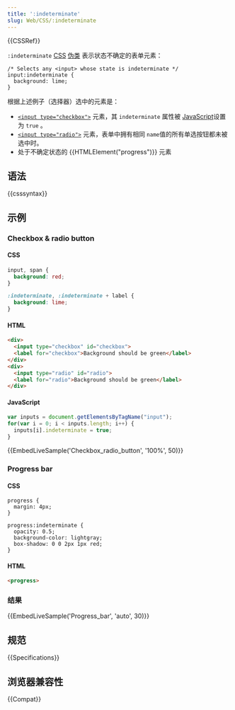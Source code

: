 ```yaml
---
title: ':indeterminate'
slug: Web/CSS/:indeterminate
---
```


{{CSSRef}}

`:indeterminate` [CSS](/zh-CN/docs/Web/CSS) [伪类](/zh-CN/docs/Web/CSS/Pseudo-classes) 表示状态不确定的表单元素：

```
/* Selects any <input> whose state is indeterminate */
input:indeterminate {
  background: lime;
}
```

根据上述例子（选择器）选中的元素是：

- [`<input type="checkbox">`](/zh-CN/docs/Web/HTML/Element/input/checkbox) 元素，其 `indeterminate` 属性被 [JavaScript](/zh-CN/docs/Web/JavaScript)设置为 `true` 。
- [`<input type="radio">`](/zh-CN/docs/Web/HTML/Element/input/radio) 元素，表单中拥有相同 `name`值的所有单选按钮都未被选中时。
- 处于不确定状态的 {{HTMLElement("progress")}} 元素

## 语法

{{csssyntax}}

## 示例

### Checkbox & radio button

#### CSS

```css
input, span {
  background: red;
}

:indeterminate, :indeterminate + label {
  background: lime;
}
```

#### HTML

```html
<div>
  <input type="checkbox" id="checkbox">
  <label for="checkbox">Background should be green</label>
</div>
<div>
  <input type="radio" id="radio">
  <label for="radio">Background should be green</label>
</div>
```

#### JavaScript

```js
var inputs = document.getElementsByTagName("input");
for(var i = 0; i < inputs.length; i++) {
  inputs[i].indeterminate = true;
}
```

{{EmbedLiveSample('Checkbox_radio_button', '100%', 50)}}

### Progress bar

#### CSS

```
progress {
  margin: 4px;
}

progress:indeterminate {
  opacity: 0.5;
  background-color: lightgray;
  box-shadow: 0 0 2px 1px red;
}
```

#### HTML

```html
<progress>
```

### 结果

{{EmbedLiveSample('Progress_bar', 'auto', 30)}}

## 规范

{{Specifications}}

## 浏览器兼容性

{{Compat}}
